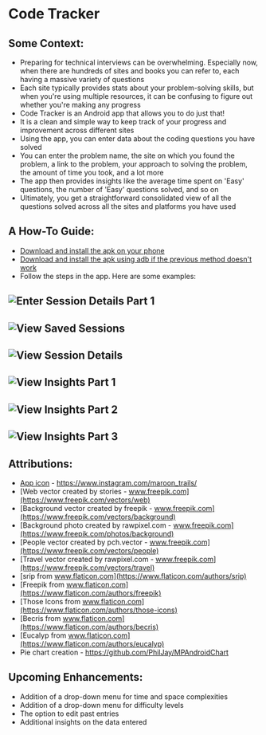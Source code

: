 # Code Tracker

## Some Context:
* Preparing for technical interviews can be overwhelming. Especially now, when there are hundreds of sites and books you can refer to, each having a massive variety of questions
* Each site typically provides stats about your problem-solving skills, but when you're using multiple resources, it can be confusing to figure out whether you're making any progress 
* Code Tracker is an Android app that allows you to do just that!
* It is a clean and simple way to keep track of your progress and improvement across different sites
* Using the app, you can enter data about the coding questions you have solved
* You can enter the problem name, the site on which you found the problem, a link to the problem, your approach to solving the problem, the amount of time you took, and a lot more 
* The app then provides insights like the average time spent on 'Easy' questions, the number of 'Easy' questions solved, and so on
* Ultimately, you get a straightforward consolidated view of all the questions solved across all the sites and platforms you have used

## A How-To Guide:
* [Download and install the apk on your phone](https://github.com/marymathews/code-tracker/blob/master/results/release_1.0_1_codetracker_2020121213.apk)
* [Download and install the apk using adb if the previous method doesn't work](https://developer.android.com/studio/command-line/adb#move)
* Follow the steps in the app. Here are some examples:


![Enter Session Details Part 1](https://github.com/marymathews/code-tracker/blob/master/results/enter_session_data_one.png)
---
![View Saved Sessions](https://github.com/marymathews/code-tracker/blob/master/results/view_saved_sessions.png)
---
![View Session Details](https://github.com/marymathews/code-tracker/blob/master/results/view_session_details.png)
---
![View Insights Part 1](https://github.com/marymathews/code-tracker/blob/master/results/view_insights_one.png)
---
![View Insights Part 2](https://github.com/marymathews/code-tracker/blob/master/results/view_insights_two.png)
---
![View Insights Part 3](https://github.com/marymathews/code-tracker/blob/master/results/view_insights_three.png)
---

## Attributions:
* [App icon](https://github.com/marymathews/code-tracker/blob/master/app/src/main/res/mipmap-xxxhdpi/ic_launcher.png) - https://www.instagram.com/maroon_trails/
* [Web vector created by stories - www.freepik.com](https://www.freepik.com/vectors/web)
* [Background vector created by freepik - www.freepik.com](https://www.freepik.com/vectors/background)
* [Background photo created by rawpixel.com - www.freepik.com](https://www.freepik.com/photos/background)
* [People vector created by pch.vector - www.freepik.com](https://www.freepik.com/vectors/people)
* [Travel vector created by rawpixel.com - www.freepik.com](https://www.freepik.com/vectors/travel)
* [srip from www.flaticon.com](https://www.flaticon.com/authors/srip)
* [Freepik from www.flaticon.com](https://www.flaticon.com/authors/freepik)
* [Those Icons from www.flaticon.com](https://www.flaticon.com/authors/those-icons)
* [Becris from www.flaticon.com](https://www.flaticon.com/authors/becris)
* [Eucalyp from www.flaticon.com](https://www.flaticon.com/authors/eucalyp)
* Pie chart creation - https://github.com/PhilJay/MPAndroidChart

## Upcoming Enhancements: 
* Addition of a drop-down menu for time and space complexities
* Addition of a drop-down menu for difficulty levels
* The option to edit past entries
* Additional insights on the data entered
